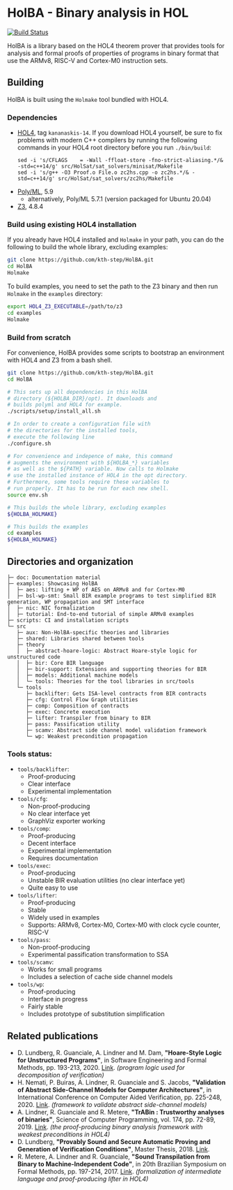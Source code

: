 # HolBA - Binary analysis in HOL 

[![Build Status](https://github.com/kth-step/HolBA/workflows/CI%20Build/badge.svg?branch=master)](https://github.com/kth-step/HolBA/actions?query=workflow%3A%22CI+Build%22)

HolBA is a library based on the HOL4 theorem prover that provides
tools for analysis and formal proofs of properties of programs in binary
format that use the ARMv8, RISC-V and Cortex-M0 instruction sets.

## Building

HolBA is built using the `Holmake` tool bundled with HOL4.

### Dependencies

- [HOL4](https://github.com/HOL-Theorem-Prover/HOL), tag `kananaskis-14`.
  If you download HOL4 yourself, be sure to fix problems with modern C++
  compilers by running the following commands in your HOL4 root directory
  before you run `./bin/build`:
  ```shell
  sed -i 's/CFLAGS    = -Wall -ffloat-store -fno-strict-aliasing.*/& -std=c++14/g' src/HolSat/sat_solvers/minisat/Makefile
  sed -i 's/g++ -O3 Proof.o File.o zc2hs.cpp -o zc2hs.*/& -std=c++14/g' src/HolSat/sat_solvers/zc2hs/Makefile
  ```
- [Poly/ML](https://github.com/polyml/polyml), 5.9
  - alternatively, Poly/ML 5.7.1 (version packaged for Ubuntu 20.04)
- [Z3](https://github.com/Z3Prover/z3), 4.8.4

### Build using existing HOL4 installation

If you already have HOL4 installed and `Holmake` in your path,
you can do the following to build the whole library, excluding examples:

```bash
git clone https://github.com/kth-step/HolBA.git
cd HolBA
Holmake
```

To build examples, you need to set the path to the Z3
binary and then run `Holmake` in the `examples` directory:

```bash
export HOL4_Z3_EXECUTABLE=/path/to/z3
cd examples
Holmake
```

### Build from scratch

For convenience, HolBA provides some scripts to bootstrap
an environment with HOL4 and Z3 from a bash shell.

```bash
git clone https://github.com/kth-step/HolBA.git
cd HolBA

# This sets up all dependencies in this HolBA
# directory (${HOLBA_DIR}/opt). It downloads and
# builds polyml and HOL4 for example.
./scripts/setup/install_all.sh

# In order to create a configuration file with
# the directories for the installed tools,
# execute the following line
./configure.sh

# For convenience and indepence of make, this command
# augments the environment with ${HOLBA_*} variables
# as well as the ${PATH} variable. Now calls to Holmake
# use the installed instance of HOL4 in the opt directory.
# Furthermore, some tools require these variables to
# run properly. It has to be run for each new shell.
source env.sh

# This builds the whole library, excluding examples
${HOLBA_HOLMAKE}

# This builds the examples
cd examples
${HOLBA_HOLMAKE}
```

## Directories and organization

```
├─ doc: Documentation material
├─ examples: Showcasing HolBA
│  ├─ aes: lifting + WP of AES on ARMv8 and for Cortex-M0
│  ├─ bsl-wp-smt: Small BIR example programs to test simplified BIR generation, WP propagation and SMT interface
│  ├─ nic: NIC formalization
│  ├─ tutorial: End-to-end tutorial of simple ARMv8 examples
├─ scripts: CI and installation scripts
└─ src
   ├─ aux: Non-HolBA-specific theories and libraries
   ├─ shared: Libraries shared between tools
   ├─ theory
   │  ├─ abstract-hoare-logic: Abstract Hoare-style logic for unstructured code
   │  ├─ bir: Core BIR language
   │  ├─ bir-support: Extensions and supporting theories for BIR
   │  ├─ models: Additional machine models
   │  └─ tools: Theories for the tool libraries in src/tools
   └─ tools
      ├─ backlifter: Gets ISA-level contracts from BIR contracts
      ├─ cfg: Control Flow Graph utilities
      ├─ comp: Composition of contracts
      ├─ exec: Concrete execution
      ├─ lifter: Transpiler from binary to BIR
      ├─ pass: Passification utility
      ├─ scamv: Abstract side channel model validation framework
      └─ wp: Weakest precondition propagation
```

### Tools status:

- `tools/backlifter`:
  * Proof-producing
  * Clear interface
  * Experimental implementation
- `tools/cfg`:
  * Non-proof-producing
  * No clear interface yet
  * GraphViz exporter working
- `tools/comp`:
  * Proof-producing
  * Decent interface
  * Experimental implementation
  * Requires documentation
- `tools/exec`:
  * Proof-producing
  * Unstable BIR evaluation utilities (no clear interface yet)
  * Quite easy to use
- `tools/lifter`:
  * Proof-producing
  * Stable
  * Widely used in examples
  * Supports: ARMv8, Cortex-M0, Cortex-M0 with clock cycle counter, RISC-V
- `tools/pass`:
  * Non-proof-producing
  * Experimental passification transformation to SSA
- `tools/scamv`:
  * Works for small programs
  * Includes a selection of cache side channel models
- `tools/wp`:
  * Proof-producing
  * Interface in progress
  * Fairly stable
  * Includes prototype of substitution simplification

## Related publications

- D. Lundberg, R. Guanciale, A. Lindner and M. Dam, **"Hoare-Style Logic for Unstructured Programs"**, in Software Engineering and Formal Methods, pp. 193-213, 2020. [Link](https://doi.org/10.1007/978-3-030-58768-0_11). _(program logic used for decomposition of verification)_
- H. Nemati, P. Buiras, A. Lindner, R. Guanciale and S. Jacobs, **"Validation of Abstract Side-Channel Models for Computer Architectures"**, in International Conference on Computer Aided Verification, pp. 225-248, 2020. [Link](https://doi.org/10.1007/978-3-030-53288-8_12). _(framework to validate abstract side-channel models)_
- A. Lindner, R. Guanciale and R. Metere, **"TrABin : Trustworthy analyses of binaries"**, Science of Computer Programming, vol. 174, pp. 72-89, 2019. [Link](https://doi.org/10.1016/j.scico.2019.01.001). _(the proof-producing binary analysis framework with weakest preconditions in HOL4)_
- D. Lundberg, **"Provably Sound and Secure Automatic Proving and Generation of Verification Conditions"**, Master Thesis, 2018. [Link](http://urn.kb.se/resolve?urn=urn%3Anbn%3Ase%3Akth%3Adiva-239441).
- R. Metere, A. Lindner and R. Guanciale, **"Sound Transpilation from Binary to Machine-Independent Code"**, in 20th Brazilian Symposium on Formal Methods, pp. 197-214, 2017. [Link](https://doi.org/10.1007/978-3-319-70848-5_13). _(formalization of intermediate language and proof-producing lifter in HOL4)_

